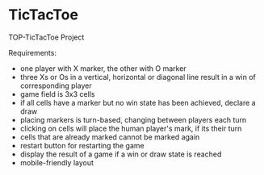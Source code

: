 # TicTacToe
TOP-TicTacToe Project

Requirements:
- one player with X marker, the other with O marker
- three Xs or Os in a vertical, horizontal or diagonal line result in a win of corresponding player
- game field is 3x3 cells
- if all cells have a marker but no win state has been achieved, declare a draw
- placing markers is turn-based, changing between players each turn
- clicking on cells will place the human player's mark, if its their turn
- cells that are already marked cannot be marked again
- restart button for restarting the game
- display the result of a game if a win or draw state is reached
- mobile-friendly layout
